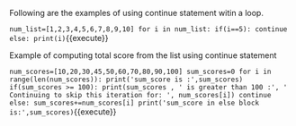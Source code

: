 Following are the examples of using continue statement witin a loop.

`
num_list=[1,2,3,4,5,6,7,8,9,10]
for i in num_list:
    if(i==5):
        continue
    else:
        print(i)
`{{execute}}

Example of computing total score from the list using continue statement

`
num_scores=[10,20,30,45,50,60,70,80,90,100]
sum_scores=0
for i in range(len(num_scores)):
    print('sum_score is :',sum_scores)
    if(sum_scores >= 100):
        print(sum_scores , ' is greater than 100 :', ' Continuing to skip this iteration for: ', num_scores[i])
        continue
    else:
        sum_scores+=num_scores[i]
        print('sum_score in else block is:',sum_scores)
`{{execute}}

